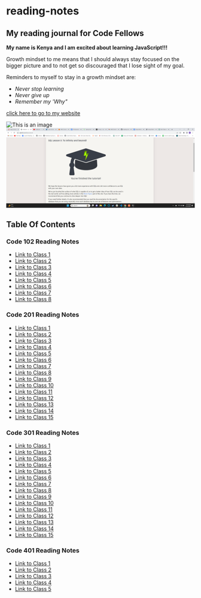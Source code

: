 # reading-notes

## My reading journal for Code Fellows

**My name is Kenya and I am excited about learning JavaScript!!!**

Growth mindset to me means that I should always stay focused on the bigger picture and to not get so discouraged that I lose sight of my goal.

Reminders to myself to stay in a growth mindset are:

- *Never stop learning*
- *Never give up*
- *Remember my 'Why"*

[click here to go to my website](https://github.com/kenyawomack)

![This is an image](https://cdn.shopify.com/s/files/1/0070/7032/files/Fearless_Motivational_Quote_Desktop_Wallpaper_1.png?format=jpg&quality=90&v=1600450412)
![sqlpractice](sql.png)

## Table Of Contents

### Code 102 Reading Notes

- [Link to Class 1](102notes/class1.md)
- [Link to Class 2](102notes/class2.md)
- [Link to Class 3](102notes/class3.md)
- [Link to Class 4](102notes/class4.md)
- [Link to Class 5](102notes/class5.md)
- [Link to Class 6](102notes/class6.md)
- [Link to Class 7](102notes/class7.md)
- [Link to Class 8](102notes/class8.md)

### Code 201 Reading Notes

- [Link to Class 1](201notes/class1.md)
- [Link to Class 2](201notes/class2.md)
- [Link to Class 3](201notes/class3.md)
- [Link to Class 4](201notes/class4.md)
- [Link to Class 5](201notes/class5.md)
- [Link to Class 6](201notes/class6.md)
- [Link to Class 7](201notes/class7.md)
- [Link to Class 8](201notes/class8.md)
- [Link to Class 9](201notes/class9.md)
- [Link to Class 10](201notes/class10.md)
- [Link to Class 11](201notes/class11.md)
- [Link to Class 12](201notes/class12.md)
- [Link to Class 13](201notes/class13.md)
- [Link to Class 14](201notes/class14.md)
- [Link to Class 15](201notes/class15.md)

### Code 301 Reading Notes

- [Link to Class 1](301notes/class1.md)
- [Link to Class 2](301notes/class2.md)
- [Link to Class 3](301notes/class3.md)
- [Link to Class 4](301notes/class4.md)
- [Link to Class 5](301notes/class5.md)
- [Link to Class 6](301notes/class6.md)
- [Link to Class 7](301notes/class7.md)
- [Link to Class 8](301notes/class8.md)
- [Link to Class 9](301notes/class9.md)
- [Link to Class 10](301notes/class10.md)
- [Link to Class 11](301notes/class11.md)
- [Link to Class 12](301notes/class12.md)
- [Link to Class 13](301notes/class13.md)
- [Link to Class 14](301notes/class14.md)
- [Link to Class 15](301notes/class15.md)

### Code 401 Reading Notes

- [Link to Class 1](401notes/class1.md)
- [Link to Class 2](401notes/class2.md)
- [Link to Class 3](401notes/class3.md)
- [Link to Class 4](401notes/class4.md)
- [Link to Class 5](401notes/class5.md)

